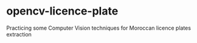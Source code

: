# opencv-licence-plate

Practicing some Computer Vision techniques for Moroccan licence plates extraction 
